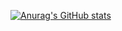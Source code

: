 [![Anurag's GitHub stats](https://github-readme-stats.vercel.app/api?username=yuhomori)](https://github.com/anuraghazra/github-readme-stats)
